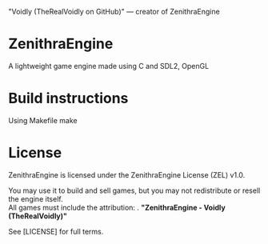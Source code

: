"Voidly (TheRealVoidly on GitHub)" — creator of ZenithraEngine

# ZenithraEngine
A lightweight game engine made using C and SDL2, OpenGL

# Build instructions
Using Makefile
make

# License
ZenithraEngine is licensed under the ZenithraEngine License (ZEL) v1.0.

You may use it to build and sell games, but you may not redistribute or resell the engine itself.  
All games must include the attribution: . 
**"ZenithraEngine - Voidly (TheRealVoidly)"**

See [LICENSE] for full terms.
